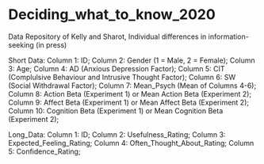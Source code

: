 # Deciding_what_to_know_2020
Data Repository of Kelly and Sharot, Individual differences in information-seeking (in press)

Short Data:
Column 1: ID;
Column 2: Gender (1 = Male, 2 = Female);
Column 3: Age;
Column 4: AD (Anxious Depression Factor);
Column 5: CIT (Complulsive Behaviour and Intrusive Thought Factor);
Column 6: SW (Social Withdrawal Factor);
Column 7: Mean_Psych (Mean of Columns 4-6);
Column 8: Action Beta (Experiment 1) or Mean Action Beta (Experiment 2);
Column 9: Affect Beta (Experiment 1) or Mean Affect Beta (Experiment 2);
Column 10: Cognition Beta (Experiment 1) or Mean Cognition Beta (Experiment 2);

Long_Data:
Column 1: ID;
Column 2: Usefulness_Rating;
Column 3: Expected_Feeling_Rating;
Column 4: Often_Thought_About_Rating;
Column 5: Confidence_Rating;
